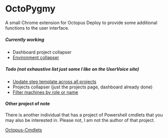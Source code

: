 # OctoPygmy

A small Chrome extension for Octopus Deploy to provide some additional functions to the user interface.

##### Currently working
 - Dashboard project collapser
 - [Environment collapser]

##### Todo (not exhaustive list just some I like on the UserVoice site)
 - [Update step template across all projects]
 - Projects collapser (just the projects page, dashboard already done)
 - [Filter machines by role or name]

#### Other project of note

There is another individual that has a project of Powershell cmdlets that you may also be interested in. Please not, I am not the author of that project.

[Octopus-Cmdlets]

[Octopus-Cmdlets]:https://github.com/Swoogan/Octopus-Cmdlets
[Update step template across all projects]:https://octopusdeploy.uservoice.com/forums/170787-general/suggestions/6072178-when-updating-a-step-template-update-across-all
[Environment Collapser]:https://octopusdeploy.uservoice.com/forums/170787-general/suggestions/6150522-collapsible-environment-tabs
[Filter machines by role or name]:https://octopusdeploy.uservoice.com/forums/170787-general/suggestions/6697488-filter-machines-by-role-and-or-name
